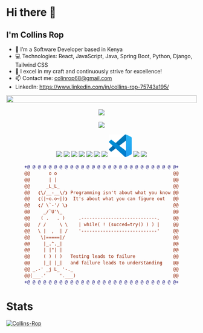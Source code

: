# Hi there 👋
## I'm Collins Rop

- 🔭 I’m a Software Developer based in Kenya
- 💻 Technologies: React, JavaScript, Java, Spring Boot, Python, Django, Tailwind CSS
- 🌱 I excel in my craft and continuously strive for excellence!
- 📫 Contact me: colinrop68@gmail.com
-    LinkedIn: https://www.linkedin.com/in/collins-rop-75743a195/

<!--📏LINE-->
<img src="https://i.imgur.com/dBaSKWF.gif" height="20" width="100%">

<!--🐱CAT-->
<p align="center">
<img src="https://media.giphy.com/media/WUlplcMpOCEmTGBtBW/giphy.gif" width="100">

<!--🤔INTERESTTITLE-->
<p align="center">
<img src="https://i.imgur.com/ozEwbHs.gif">

<!--🖼️🖼️INTERSTLOGOS-->
<p align="center">
  <img src="https://www.vectorlogo.zone/logos/reactjs/reactjs-icon.svg" width="60">
  <img src="https://www.vectorlogo.zone/logos/javascript/javascript-ar21.svg">
  <img src="https://www.vectorlogo.zone/logos/java/java-icon.svg" width="60">
  <img src="https://www.vectorlogo.zone/logos/springio/springio-icon.svg" width="60">
  <img src="https://www.vectorlogo.zone/logos/python/python-icon.svg" width="60">
  <img src="https://www.vectorlogo.zone/logos/djangoproject/djangoproject-icon.svg" width="60">
  <img src="https://www.vectorlogo.zone/logos/tailwindcss/tailwindcss-icon.svg" width="60">
  <img src="https://raw.githubusercontent.com/github/explore/80688e429a7d4ef2fca1e82350fe8e3517d3494d/topics/visual-studio-code/visual-studio-code.png" width="60">
  <img src="https://www.vectorlogo.zone/logos/linux/linux-icon.svg" width="60">
  <img src="https://www.vectorlogo.zone/logos/github/github-icon.svg" width="60">
</p>

<!--# My Tech Stack-->
<!-- [![Top Langs](https://github-readme-stats.vercel.app/api/top-langs/?username=Collins-Rop)](https://github.com/Collins-Rop/github-readme-stats) -->
<div align="center">

```diff
+@ @ @ @ @ @ @ @ @ @ @ @ @ @ @ @ @ @ @ @ @ @ @ @ @ @ @ @+
@@       o o                                           @@
@@       | |                                           @@
@@      _L_L_                                          @@
@@   ❮\/__-__\/❯ Programming isn't about what you know @@
@@   ❮(|~o.o~|)❯  It's about what you can figure out   @@
@@   ❮/ \`-'/ \❯                                       @@
@@     _/`U'\_                                         @@
@@    ( .   . )     .----------------------------.     @@
@@   / /     \ \    | while( ! (succed=try() ) ) |     @@
@@   \ |  ,  | /    '----------------------------'     @@
@@    \|=====|/                                        @@
@@     |_.^._|                                         @@
@@     | |"| |                                         @@
@@     ( ) ( )   Testing leads to failure              @@
@@     |_| |_|   and failure leads to understanding    @@
@@ _.-' _j L_ '-._                                     @@
@@(___.'     '.___)                                    @@
+@ @ @ @ @ @ @ @ @ @ @ @ @ @ @ @ @ @ @ @ @ @ @ @ @ @ @ @+
```
</div>



# Stats
[![Collins-Rop](https://github-readme-stats.vercel.app/api?username=Collins-Rop&show_icons=true&theme=radical)](https://github.com/Collins-Rop/github-readme-stats)


<!--
**Collins-Rop/Collins-Rop** is a ✨ _special_ ✨ repository because its `README.md` (this file) appears on your GitHub profile.

Here are some ideas to get you started:

- 🔭 I’m currently working on ...
- 🌱 I’m currently learning ...
- 👯 I’m looking to collaborate on ...
- 🤔 I’m looking for help with ...
- 💬 Ask me about ...
- 📫 How to reach me: ...
- 😄 Pronouns: ...
- ⚡ Fun fact: ...

-->
